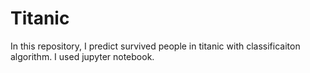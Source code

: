 # Titanic
In this repository, I predict survived people in titanic with classificaiton algorithm. I used jupyter notebook.
